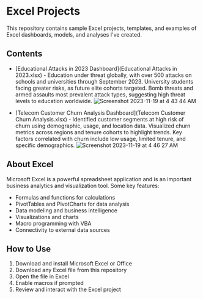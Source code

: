 # Excel Projects 

This repository contains sample Excel projects, templates, and examples of Excel dashboards, models, and analyses I've created.

## Contents

- [Educational Attacks in 2023 Dashboard](Educational Attacks in 2023.xlsx) - Education under threat globally, with over 500 attacks on schools and universities through September 2023. University students facing greater risks, as future elite cohorts targeted. Bomb threats and armed assaults most prevalent attack types, suggesting high threat levels to education worldwide.
  ![Screenshot 2023-11-19 at 4 43 44 AM](https://github.com/swaapnaa/MICROSOFT-EXCEL-PROJECTS/assets/149737403/225c5adb-edb0-447f-813f-2ab2b07f260e)

- [Telecom Customer Churn Analysis Dashboard](Telecom Customer Churn Analysis.xlsx) - Identified customer segments at high risk of churn using demographic, usage, and location data. Visualized churn metrics across regions and tenure cohorts to highlight trends. Key factors correlated with churn include low usage, limited tenure, and specific demographics.
  ![Screenshot 2023-11-19 at 4 46 27 AM](https://github.com/swaapnaa/MICROSOFT-EXCEL-PROJECTS/assets/149737403/dc521ca6-9aa4-4314-92d7-345c93ecc31e)


## About Excel 

Microsoft Excel is a powerful spreadsheet application and is an important business analytics and visualization tool. Some key features:

- Formulas and functions for calculations 
- PivotTables and PivotCharts for data analysis
- Data modeling and business intelligence  
- Visualizations and charts
- Macro programming with VBA
- Connectivity to external data sources

## How to Use

1. Download and install Microsoft Excel or Office 
2. Download any Excel file from this repository
3. Open the file in Excel
4. Enable macros if prompted
5. Review and interact with the Excel project
